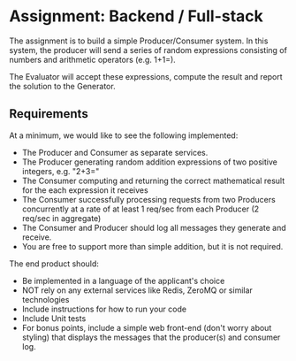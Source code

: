# Assignment: Backend / Full-stack

The assignment is to build a simple Producer/Consumer system. In this system, the producer will send a series of random expressions consisting of numbers and arithmetic operators (e.g. 1+1=).

The Evaluator will accept these expressions, compute the result and report the solution to the Generator.

## Requirements

At a minimum, we would like to see the following implemented:

 - The Producer and Consumer as separate services.
 - The Producer generating random addition expressions of two positive integers, e.g. "2+3="
 - The Consumer computing and returning the correct mathematical result for the each expression it receives
 - The Consumer successfully processing requests from two Producers concurrently at a rate of at least 1 req/sec from each Producer (2 req/sec in aggregate)
 - The Consumer and Producer should log all messages they generate and receive.
 - You are free to support more than simple addition, but it is not required.

The end product should:

 - Be implemented in a language of the applicant's choice
 - NOT rely on any external services like Redis, ZeroMQ or similar technologies
 - Include instructions for how to run your code
 - Include Unit tests
 - For bonus points, include a simple web front-end (don't worry about styling) that displays the messages that the producer(s) and consumer log.